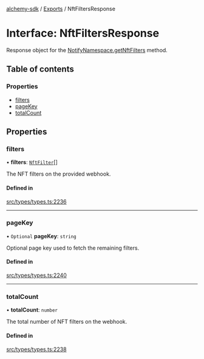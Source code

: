 [alchemy-sdk](../README.md) / [Exports](../modules.md) / NftFiltersResponse

# Interface: NftFiltersResponse

Response object for the [NotifyNamespace.getNftFilters](../classes/NotifyNamespace.md#getnftfilters) method.

## Table of contents

### Properties

- [filters](NftFiltersResponse.md#filters)
- [pageKey](NftFiltersResponse.md#pagekey)
- [totalCount](NftFiltersResponse.md#totalcount)

## Properties

### filters

• **filters**: [`NftFilter`](NftFilter.md)[]

The NFT filters on the provided webhook.

#### Defined in

[src/types/types.ts:2236](https://github.com/alchemyplatform/alchemy-sdk-js/blob/340ad5a/src/types/types.ts#L2236)

___

### pageKey

• `Optional` **pageKey**: `string`

Optional page key used to fetch the remaining filters.

#### Defined in

[src/types/types.ts:2240](https://github.com/alchemyplatform/alchemy-sdk-js/blob/340ad5a/src/types/types.ts#L2240)

___

### totalCount

• **totalCount**: `number`

The total number of NFT filters on the webhook.

#### Defined in

[src/types/types.ts:2238](https://github.com/alchemyplatform/alchemy-sdk-js/blob/340ad5a/src/types/types.ts#L2238)
